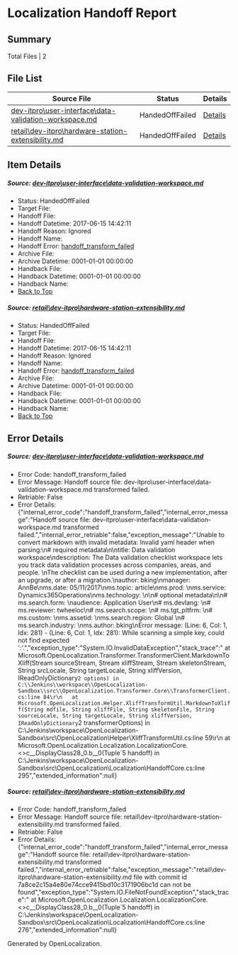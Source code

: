 # <a name='report-top'></a> Localization Handoff Report

## Summary
 Total Files | 2

## File List
 Source File | Status | Details 
 ----------- | ------ | ------- 
 [dev-itpro\user-interface\data-validation-workspace.md](https://github.com/OpenLocalizationTestOrg/AX-Docs-Sandbox/blob/baf4250b63125107a798b55e52e7d06e177bba2e/dev-itpro/user-interface/data-validation-workspace.md) | HandedOffFailed | [Details](#13370d89f1894b7fb496144776295f427defbced2164)
 [retail\dev-itpro\hardware-station-extensibility.md](https://github.com/OpenLocalizationTestOrg/AX-Docs-Sandbox/blob/7a8ce2c15a4e80e74cce9415bd10c3171906bc1d/retail/dev-itpro/hardware-station-extensibility.md) | HandedOffFailed | [Details](#b9f109aca4f3580306ac130a2cc100f956feea743367)

## Item Details
##### <a name='13370d89f1894b7fb496144776295f427defbced2164'></a> Source: [dev-itpro\user-interface\data-validation-workspace.md](https://github.com/OpenLocalizationTestOrg/AX-Docs-Sandbox/blob/baf4250b63125107a798b55e52e7d06e177bba2e/dev-itpro/user-interface/data-validation-workspace.md)
* Status: HandedOffFailed
* Target File: 
* Handoff File: 
* Handoff Datetime: 2017-06-15 14:42:11
* Handoff Reason: Ignored
* Handoff Name: 
* Handoff Error: [handoff_transform_failed](#13370d89f1894b7fb496144776295f427defbced2164handoff_transform_failed)
* Archive File: 
* Archive Datetime: 0001-01-01 00:00:00
* Handback File: 
* Handback Datetime: 0001-01-01 00:00:00
* Handback Name: 
* [Back to Top](#report-top)

##### <a name='b9f109aca4f3580306ac130a2cc100f956feea743367'></a> Source: [retail\dev-itpro\hardware-station-extensibility.md](https://github.com/OpenLocalizationTestOrg/AX-Docs-Sandbox/blob/7a8ce2c15a4e80e74cce9415bd10c3171906bc1d/retail/dev-itpro/hardware-station-extensibility.md)
* Status: HandedOffFailed
* Target File: 
* Handoff File: 
* Handoff Datetime: 2017-06-15 14:42:11
* Handoff Reason: Ignored
* Handoff Name: 
* Handoff Error: [handoff_transform_failed](#b9f109aca4f3580306ac130a2cc100f956feea743367handoff_transform_failed)
* Archive File: 
* Archive Datetime: 0001-01-01 00:00:00
* Handback File: 
* Handback Datetime: 0001-01-01 00:00:00
* Handback Name: 
* [Back to Top](#report-top)


## Error Details
##### <a name='13370d89f1894b7fb496144776295f427defbced2164handoff_transform_failed'></a> Source: [dev-itpro\user-interface\data-validation-workspace.md](#13370d89f1894b7fb496144776295f427defbced2164)
* Error Code: handoff_transform_failed
* Error Message: Handoff source file: dev-itpro\user-interface\data-validation-workspace.md transformed failed.
* Retriable: False
* Error Details: {"internal_error_code":"handoff_transform_failed","internal_error_message":"Handoff source file: dev-itpro\\user-interface\\data-validation-workspace.md transformed failed.","internal_error_retriable":false,"exception_message":"Unable to convert markdown with invalid metadata: Invalid yaml header when parsing:\n# required metadata\n\ntitle: Data validation workspace\ndescription: The Data validation checklist workspace lets you track data validation processes across companies, areas, and people. \nThe checklist can be used during a new implementation, after an upgrade, or after a migration.\nauthor: bking\nmanager: AnnBe\nms.date: 05/11/2017\nms.topic: article\nms.prod: \nms.service: Dynamics365Operations\nms.technology: \n\n# optional metadata\n\n# ms.search.form:  \naudience: Application User\n# ms.devlang: \n# ms.reviewer: twheeloc\n# ms.search.scope: \n# ms.tgt_pltfrm: \n# ms.custom: \nms.assetid: \nms.search.region: Global \n# ms.search.industry: \nms.author: bking\nError message: (Line: 6, Col: 1, Idx: 281) - (Line: 6, Col: 1, Idx: 281): While scanning a simple key, could not find expected ':'.","exception_type":"System.IO.InvalidDataException","stack_trace":"   at Microsoft.OpenLocalization.Transformer.TransformerClient.MarkdownToXliff(Stream sourceStream, Stream xliffStream, Stream skeletonStream, String srcLocale, String targetLocale, String xliffVersion, IReadOnlyDictionary`2 options) in C:\\Jenkins\\workspace\\OpenLocalization-Sandbox\\src\\OpenLocalization.Transformer.Core\\TransformerClient.cs:line 84\r\n   at Microsoft.OpenLocalization.Helper.XliffTransformUtil.MarkdownToXliff(String mdfile, String xliffFile, String skeletonFile, String sourceLocale, String targetLocale, String xliffVersion, IReadOnlyDictionary`2 transformerOptions) in C:\\Jenkins\\workspace\\OpenLocalization-Sandbox\\src\\OpenLocalization\\Helper\\XliffTransformUtil.cs:line 59\r\n   at Microsoft.OpenLocalization.Localization.LocalizationCore.<>c__DisplayClass28_0.<CreateHandoffFiles>b__0(Tuple`5 handoff) in C:\\Jenkins\\workspace\\OpenLocalization-Sandbox\\src\\OpenLocalization\\Localization\\HandoffCore.cs:line 295","extended_information":null}

##### <a name='b9f109aca4f3580306ac130a2cc100f956feea743367handoff_transform_failed'></a> Source: [retail\dev-itpro\hardware-station-extensibility.md](#b9f109aca4f3580306ac130a2cc100f956feea743367)
* Error Code: handoff_transform_failed
* Error Message: Handoff source file: retail\dev-itpro\hardware-station-extensibility.md transformed failed.
* Retriable: False
* Error Details: {"internal_error_code":"handoff_transform_failed","internal_error_message":"Handoff source file: retail\\dev-itpro\\hardware-station-extensibility.md transformed failed.","internal_error_retriable":false,"exception_message":"retail\\dev-itpro\\hardware-station-extensibility.md file with commit id 7a8ce2c15a4e80e74cce9415bd10c3171906bc1d can not be found","exception_type":"System.IO.FileNotFoundException","stack_trace":"   at Microsoft.OpenLocalization.Localization.LocalizationCore.<>c__DisplayClass28_0.<CreateHandoffFiles>b__0(Tuple`5 handoff) in C:\\Jenkins\\workspace\\OpenLocalization-Sandbox\\src\\OpenLocalization\\Localization\\HandoffCore.cs:line 276","extended_information":null}


Generated by OpenLocalization.
